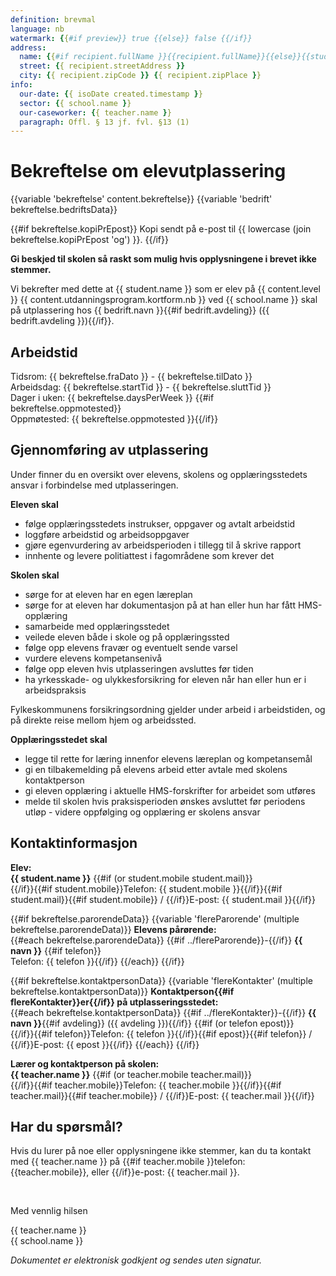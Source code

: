 ```yaml
---
definition: brevmal
language: nb
watermark: {{#if preview}} true {{else}} false {{/if}}
address:
  name: {{#if recipient.fullName }}{{recipient.fullName}}{{else}}{{student.name}}{{/if}}
  street: {{ recipient.streetAddress }}
  city: {{ recipient.zipCode }} {{ recipient.zipPlace }}
info:
  our-date: {{ isoDate created.timestamp }}
  sector: {{ school.name }}
  our-caseworker: {{ teacher.name }}
  paragraph: Offl. § 13 jf. fvl. §13 (1)
---
```


# Bekreftelse om elevutplassering

{{variable 'bekreftelse' content.bekreftelse}}
{{variable 'bedrift' bekreftelse.bedriftsData}}

{{#if bekreftelse.kopiPrEpost}}
Kopi sendt på e-post til {{ lowercase (join bekreftelse.kopiPrEpost 'og') }}.
{{/if}}

**Gi beskjed til skolen så raskt som mulig hvis opplysningene i brevet ikke stemmer.**

Vi bekrefter med dette at {{ student.name }} som er elev på {{ content.level }} {{ content.utdanningsprogram.kortform.nb }} ved {{ school.name }} skal på utplassering hos {{ bedrift.navn }}{{#if bedrift.avdeling}} ({{ bedrift.avdeling }}){{/if}}.

## Arbeidstid

Tidsrom: {{ bekreftelse.fraDato }} - {{ bekreftelse.tilDato }}<br />
Arbeidsdag: {{ bekreftelse.startTid }} - {{ bekreftelse.sluttTid }}<br />
Dager i uken: {{ bekreftelse.daysPerWeek }}
{{#if bekreftelse.oppmotested}}<br />Oppmøtested: {{ bekreftelse.oppmotested }}{{/if}}

## Gjennomføring av utplassering

Under finner du en oversikt over elevens, skolens og opplæringsstedets ansvar i forbindelse med utplasseringen.

**Eleven skal**

- følge opplæringsstedets instrukser, oppgaver og avtalt arbeidstid
- loggføre arbeidstid og arbeidsoppgaver
- gjøre egenvurdering av arbeidsperioden i tillegg til å skrive rapport
- innhente og levere politiattest i fagområdene som krever det

**Skolen skal**

- sørge for at eleven har en egen læreplan
- sørge for at eleven har dokumentasjon på at han eller hun har fått HMS-opplæring
- samarbeide med opplæringsstedet
- veilede eleven både i skole og på opplæringssted
- følge opp elevens fravær og eventuelt sende varsel
- vurdere elevens kompetansenivå
- følge opp eleven hvis utplasseringen avsluttes før tiden
- ha yrkesskade- og ulykkesforsikring for eleven når han eller hun er i arbeidspraksis

Fylkeskommunens forsikringsordning gjelder under arbeid i arbeidstiden, og på direkte reise mellom hjem og arbeidssted.

**Opplæringsstedet skal**

- legge til rette for læring innenfor elevens læreplan og kompetansemål
- gi en tilbakemelding på elevens arbeid etter avtale med skolens kontaktperson
- gi eleven opplæring i aktuelle HMS-forskrifter for arbeidet som utføres
- melde til skolen hvis praksisperioden ønskes avsluttet før periodens utløp - videre oppfølging og opplæring er skolens ansvar

## Kontaktinformasjon

**Elev:**<br /> 
**{{ student.name }}**
{{#if (or student.mobile student.mail)}}<br />{{/if}}{{#if student.mobile}}Telefon: {{ student.mobile }}{{/if}}{{#if student.mail}}{{#if student.mobile}} / {{/if}}E-post: {{ student.mail }}{{/if}}

{{#if bekreftelse.parorendeData}}
{{variable 'flereParorende' (multiple bekreftelse.parorendeData)}}
**Elevens pårørende:**<br />
{{#each bekreftelse.parorendeData}}
  {{#if ../flereParorende}}-{{/if}} **{{ navn }}**
  {{#if telefon}}<br />Telefon: {{ telefon }}{{/if}}
{{/each}}
{{/if}}

{{#if bekreftelse.kontaktpersonData}}
{{variable 'flereKontakter' (multiple bekreftelse.kontaktpersonData)}}
**Kontaktperson{{#if flereKontakter}}er{{/if}} på utplasseringsstedet:**<br />
{{#each bekreftelse.kontaktpersonData}}
  {{#if ../flereKontakter}}-{{/if}} **{{ navn }}**{{#if avdeling}} ({{ avdeling }}){{/if}}
  {{#if (or telefon epost)}}<br />{{/if}}{{#if telefon}}Telefon: {{ telefon }}{{/if}}{{#if epost}}{{#if telefon}} / {{/if}}E-post: {{ epost }}{{/if}}
{{/each}}
{{/if}}

**Lærer og kontaktperson på skolen:**<br />
**{{ teacher.name }}**
{{#if (or teacher.mobile teacher.mail)}}<br />{{/if}}{{#if teacher.mobile}}Telefon: {{ teacher.mobile }}{{/if}}{{#if teacher.mail}}{{#if teacher.mobile}} / {{/if}}E-post: {{ teacher.mail }}{{/if}}

## Har du spørsmål?

Hvis du lurer på noe eller opplysningene ikke stemmer, kan du ta kontakt med {{ teacher.name }} på {{#if teacher.mobile }}telefon: {{teacher.mobile}}, eller {{/if}}e-post: {{ teacher.mail }}.

<br/>

Med vennlig hilsen

{{ teacher.name }}<br />
{{ school.name }}<br />

*Dokumentet er elektronisk godkjent og sendes uten signatur.*
